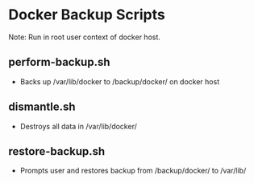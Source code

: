 # Docker Backup Scripts

Note: Run in root user context of docker host.

## perform-backup.sh
- Backs up /var/lib/docker to /backup/docker/ on docker host

## dismantle.sh
- Destroys all data in /var/lib/docker/

## restore-backup.sh
- Prompts user and restores backup from /backup/docker/ to /var/lib/
